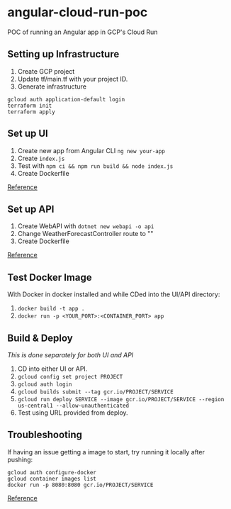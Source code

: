# angular-cloud-run-poc
POC of running an Angular app in GCP's Cloud Run

## Setting up Infrastructure

1. Create GCP project
2. Update tf/main.tf with your project ID.
3. Generate infrastructure
```
gcloud auth application-default login
terraform init
terraform apply
```

## Set up UI

1. Create new app from Angular CLI `ng new your-app`
2. Create `index.js`
3. Test with `npm ci && npm run build && node index.js`
4. Create Dockerfile

[Reference](https://medium.com/@larry_nguyen/how-to-deploy-angular-application-on-google-cloud-run-c6d472e07bd5)

## Set up API

1. Create WebAPI with `dotnet new webapi -o api`
2. Change WeatherForecastController route to ""
3. Create Dockerfile

[Reference](https://codelabs.developers.google.com/codelabs/cloud-run-hello-csharp#3)

## Test Docker Image

With Docker in docker installed and while CDed into the UI/API directory:

1. `docker build -t app .`
2. `docker run -p <YOUR_PORT>:<CONTAINER_PORT> app`

## Build & Deploy

_This is done separately for both UI and API_

1. CD into either UI or API.
2. `gcloud config set project PROJECT`
3. `gcloud auth login`
4. `gcloud builds submit --tag gcr.io/PROJECT/SERVICE`
5. `gcloud run deploy SERVICE --image gcr.io/PROJECT/SERVICE --region us-central1 --allow-unauthenticated`
6. Test using URL provided from deploy.

## Troubleshooting

If having an issue getting a image to start, try running it locally after pushing:

```
gcloud auth configure-docker
gcloud container images list
docker run -p 8080:8080 gcr.io/PROJECT/SERVICE
```

[Reference](https://medium.com/@larry_nguyen/how-to-deploy-angular-application-on-google-cloud-run-c6d472e07bd5)
